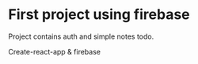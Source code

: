 # First project using firebase

Project contains auth and simple notes todo.

Create-react-app & firebase